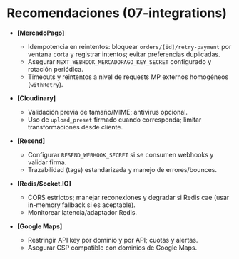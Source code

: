 # Recomendaciones (07-integrations)

- **[MercadoPago]**
  - Idempotencia en reintentos: bloquear `orders/[id]/retry-payment` por ventana corta y registrar intentos; evitar preferencias duplicadas.
  - Asegurar `NEXT_WEBHOOK_MERCADOPAGO_KEY_SECRET` configurado y rotación periódica.
  - Timeouts y reintentos a nivel de requests MP externos homogéneos (`withRetry`).

- **[Cloudinary]**
  - Validación previa de tamaño/MIME; antivirus opcional.
  - Uso de `upload_preset` firmado cuando corresponda; limitar transformaciones desde cliente.

- **[Resend]**
  - Configurar `RESEND_WEBHOOK_SECRET` si se consumen webhooks y validar firma.
  - Trazabilidad (tags) estandarizada y manejo de errores/bounces.

- **[Redis/Socket.IO]**
  - CORS estrictos; manejar reconexiones y degradar si Redis cae (usar in-memory fallback si es aceptable).
  - Monitorear latencia/adaptador Redis.

- **[Google Maps]**
  - Restringir API key por dominio y por API; cuotas y alertas.
  - Asegurar CSP compatible con dominios de Google Maps.
